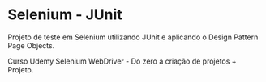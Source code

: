 # Selenium - JUnit

Projeto de teste em Selenium utilizando JUnit e aplicando o Design Pattern Page Objects.

Curso Udemy Selenium WebDriver - Do zero a criação de projetos + Projeto.
